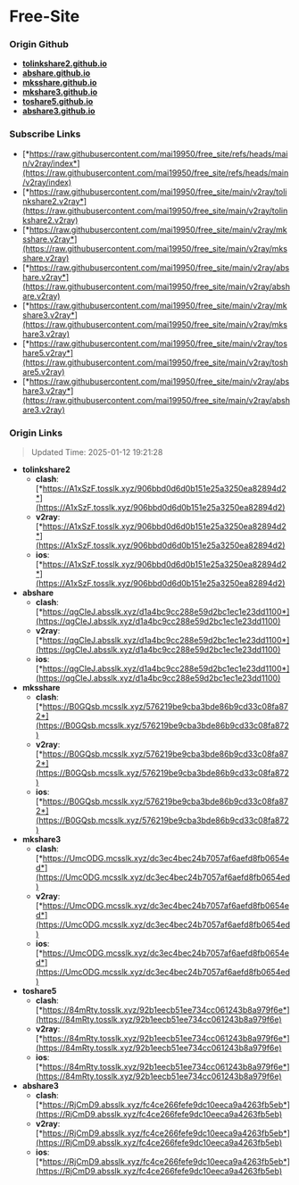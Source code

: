 # Free-Site

### Origin Github

- [**tolinkshare2.github.io**](https://github.com/tolinkshare2/tolinkshare2.github.io)
- [**abshare.github.io**](https://github.com/abshare/abshare.github.io)
- [**mksshare.github.io**](https://github.com/mksshare/mksshare.github.io)
- [**mkshare3.github.io**](https://github.com/mkshare3/mkshare3.github.io)
- [**toshare5.github.io**](https://github.com/toshare5/toshare5.github.io)
- [**abshare3.github.io**](https://github.com/abshare3/abshare3.github.io)

### Subscribe Links

- [*https://raw.githubusercontent.com/mai19950/free_site/refs/heads/main/v2ray/index*](https://raw.githubusercontent.com/mai19950/free_site/refs/heads/main/v2ray/index)
- [*https://raw.githubusercontent.com/mai19950/free_site/main/v2ray/tolinkshare2.v2ray*](https://raw.githubusercontent.com/mai19950/free_site/main/v2ray/tolinkshare2.v2ray)
- [*https://raw.githubusercontent.com/mai19950/free_site/main/v2ray/mksshare.v2ray*](https://raw.githubusercontent.com/mai19950/free_site/main/v2ray/mksshare.v2ray)
- [*https://raw.githubusercontent.com/mai19950/free_site/main/v2ray/abshare.v2ray*](https://raw.githubusercontent.com/mai19950/free_site/main/v2ray/abshare.v2ray)
- [*https://raw.githubusercontent.com/mai19950/free_site/main/v2ray/mkshare3.v2ray*](https://raw.githubusercontent.com/mai19950/free_site/main/v2ray/mkshare3.v2ray)
- [*https://raw.githubusercontent.com/mai19950/free_site/main/v2ray/toshare5.v2ray*](https://raw.githubusercontent.com/mai19950/free_site/main/v2ray/toshare5.v2ray)
- [*https://raw.githubusercontent.com/mai19950/free_site/main/v2ray/abshare3.v2ray*](https://raw.githubusercontent.com/mai19950/free_site/main/v2ray/abshare3.v2ray)

### Origin Links

> Updated Time: 2025-01-12 19:21:28

- **tolinkshare2**
  - **clash**: [*https://A1xSzF.tosslk.xyz/906bbd0d6d0b151e25a3250ea82894d2*](https://A1xSzF.tosslk.xyz/906bbd0d6d0b151e25a3250ea82894d2)
  - **v2ray**: [*https://A1xSzF.tosslk.xyz/906bbd0d6d0b151e25a3250ea82894d2*](https://A1xSzF.tosslk.xyz/906bbd0d6d0b151e25a3250ea82894d2)
  - **ios**: [*https://A1xSzF.tosslk.xyz/906bbd0d6d0b151e25a3250ea82894d2*](https://A1xSzF.tosslk.xyz/906bbd0d6d0b151e25a3250ea82894d2)
- **abshare**
  - **clash**: [*https://qgCIeJ.absslk.xyz/d1a4bc9cc288e59d2bc1ec1e23dd1100*](https://qgCIeJ.absslk.xyz/d1a4bc9cc288e59d2bc1ec1e23dd1100)
  - **v2ray**: [*https://qgCIeJ.absslk.xyz/d1a4bc9cc288e59d2bc1ec1e23dd1100*](https://qgCIeJ.absslk.xyz/d1a4bc9cc288e59d2bc1ec1e23dd1100)
  - **ios**: [*https://qgCIeJ.absslk.xyz/d1a4bc9cc288e59d2bc1ec1e23dd1100*](https://qgCIeJ.absslk.xyz/d1a4bc9cc288e59d2bc1ec1e23dd1100)
- **mksshare**
  - **clash**: [*https://B0GQsb.mcsslk.xyz/576219be9cba3bde86b9cd33c08fa872*](https://B0GQsb.mcsslk.xyz/576219be9cba3bde86b9cd33c08fa872)
  - **v2ray**: [*https://B0GQsb.mcsslk.xyz/576219be9cba3bde86b9cd33c08fa872*](https://B0GQsb.mcsslk.xyz/576219be9cba3bde86b9cd33c08fa872)
  - **ios**: [*https://B0GQsb.mcsslk.xyz/576219be9cba3bde86b9cd33c08fa872*](https://B0GQsb.mcsslk.xyz/576219be9cba3bde86b9cd33c08fa872)
- **mkshare3**
  - **clash**: [*https://UmcODG.mcsslk.xyz/dc3ec4bec24b7057af6aefd8fb0654ed*](https://UmcODG.mcsslk.xyz/dc3ec4bec24b7057af6aefd8fb0654ed)
  - **v2ray**: [*https://UmcODG.mcsslk.xyz/dc3ec4bec24b7057af6aefd8fb0654ed*](https://UmcODG.mcsslk.xyz/dc3ec4bec24b7057af6aefd8fb0654ed)
  - **ios**: [*https://UmcODG.mcsslk.xyz/dc3ec4bec24b7057af6aefd8fb0654ed*](https://UmcODG.mcsslk.xyz/dc3ec4bec24b7057af6aefd8fb0654ed)
- **toshare5**
  - **clash**: [*https://84mRty.tosslk.xyz/92b1eecb51ee734cc061243b8a979f6e*](https://84mRty.tosslk.xyz/92b1eecb51ee734cc061243b8a979f6e)
  - **v2ray**: [*https://84mRty.tosslk.xyz/92b1eecb51ee734cc061243b8a979f6e*](https://84mRty.tosslk.xyz/92b1eecb51ee734cc061243b8a979f6e)
  - **ios**: [*https://84mRty.tosslk.xyz/92b1eecb51ee734cc061243b8a979f6e*](https://84mRty.tosslk.xyz/92b1eecb51ee734cc061243b8a979f6e)
- **abshare3**
  - **clash**: [*https://RjCmD9.absslk.xyz/fc4ce266fefe9dc10eeca9a4263fb5eb*](https://RjCmD9.absslk.xyz/fc4ce266fefe9dc10eeca9a4263fb5eb)
  - **v2ray**: [*https://RjCmD9.absslk.xyz/fc4ce266fefe9dc10eeca9a4263fb5eb*](https://RjCmD9.absslk.xyz/fc4ce266fefe9dc10eeca9a4263fb5eb)
  - **ios**: [*https://RjCmD9.absslk.xyz/fc4ce266fefe9dc10eeca9a4263fb5eb*](https://RjCmD9.absslk.xyz/fc4ce266fefe9dc10eeca9a4263fb5eb)
